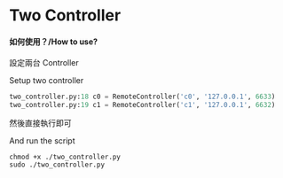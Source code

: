 # Two Controller

#### 如何使用？/How to use?

設定兩台 Controller

Setup two controller

``` python
two_controller.py:18 c0 = RemoteController('c0', '127.0.0.1', 6633)
two_controller.py:19 c1 = RemoteController('c1', '127.0.0.1', 6632)
```



然後直接執行即可

And run the script

``` shell
chmod +x ./two_controller.py
sudo ./two_controller.py
```